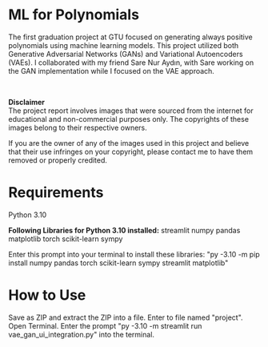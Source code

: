 # ML for Polynomials
The first graduation project at GTU focused on generating always positive polynomials using machine learning models. This project utilized both Generative Adversarial Networks (GANs) and Variational Autoencoders (VAEs). I collaborated with my friend Sare Nur Aydın, with Sare working on the GAN implementation while I focused on the VAE approach.

<br>

**Disclaimer**  
The project report involves images that were sourced from the internet for educational and non-commercial purposes only. The copyrights of these images belong to their respective owners.

If you are the owner of any of the images used in this project and believe that their use infringes on your copyright, please contact me to have them removed or properly credited.

# Requirements
Python 3.10

**Following Libraries for Python 3.10 installed:**
streamlit
numpy
pandas
matplotlib
torch
scikit-learn
sympy

Enter this prompt into your terminal to install these libraries: "py -3.10 -m pip install numpy pandas torch scikit-learn sympy streamlit matplotlib"

# How to Use

Save as ZIP and extract the ZIP into a file.
Enter to file named "project".
Open Terminal.
Enter the prompt "py -3.10 -m streamlit run vae_gan_ui_integration.py" into the terminal.